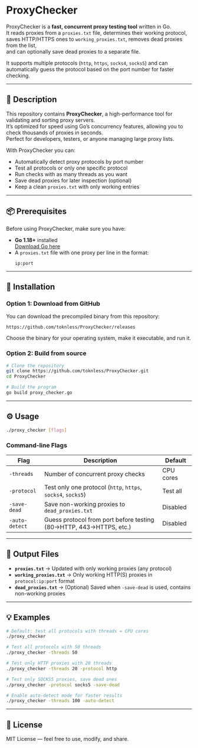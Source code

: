 # ProxyChecker

ProxyChecker is a **fast, concurrent proxy testing tool** written in Go.  
It reads proxies from a `proxies.txt` file, determines their working protocol,  
saves HTTP/HTTPS ones to `working_proxies.txt`, removes dead proxies from the list,  
and can optionally save dead proxies to a separate file.  

It supports multiple protocols (`http`, `https`, `socks4`, `socks5`) and can  
automatically guess the protocol based on the port number for faster checking.  

---

## 📜 Description
This repository contains **ProxyChecker**, a high-performance tool for validating and sorting proxy servers.  
It’s optimized for speed using Go’s concurrency features, allowing you to check thousands of proxies in seconds.  
Perfect for developers, testers, or anyone managing large proxy lists.  

With ProxyChecker you can:
- Automatically detect proxy protocols by port number
- Test all protocols or only one specific protocol
- Run checks with as many threads as you want
- Save dead proxies for later inspection (optional)
- Keep a clean `proxies.txt` with only working entries

---

## 📦 Prerequisites
Before using ProxyChecker, make sure you have:
- **Go 1.18+** installed  
  [Download Go here](https://go.dev/dl/)
- A `proxies.txt` file with one proxy per line in the format:
  ```
  ip:port
  ```

---

## 🚀 Installation

### Option 1: Download from GitHub
You can download the precompiled binary from this repository:
```
https://github.com/toknless/ProxyChecker/releases
```
Choose the binary for your operating system, make it executable, and run it.

### Option 2: Build from source
```bash
# Clone the repository
git clone https://github.com/toknless/ProxyChecker.git
cd ProxyChecker

# Build the program
go build proxy_checker.go
```

---

## ⚙️ Usage
```bash
./proxy_checker [flags]
```

### Command-line Flags
| Flag            | Description                                                        | Default                |
|-----------------|--------------------------------------------------------------------|------------------------|
| `-threads`      | Number of concurrent proxy checks                                  | CPU cores              |
| `-protocol`     | Test only one protocol (`http`, `https`, `socks4`, `socks5`)       | Test all               |
| `-save-dead`    | Save non-working proxies to `dead_proxies.txt`                     | Disabled               |
| `-auto-detect`  | Guess protocol from port before testing (80→HTTP, 443→HTTPS, etc.) | Disabled               |

---

## 📂 Output Files
- **`proxies.txt`** → Updated with only working proxies (any protocol)
- **`working_proxies.txt`** → Only working HTTP(S) proxies in `protocol:ip:port` format
- **`dead_proxies.txt`** → (Optional) Saved when `-save-dead` is used, contains non-working proxies

---

## 💡 Examples
```bash
# Default: test all protocols with threads = CPU cores
./proxy_checker

# Test all protocols with 50 threads
./proxy_checker -threads 50

# Test only HTTP proxies with 20 threads
./proxy_checker -threads 20 -protocol http

# Test only SOCKS5 proxies, save dead ones
./proxy_checker -protocol socks5 -save-dead

# Enable auto-detect mode for faster results
./proxy_checker -threads 100 -auto-detect
```

---

## 📜 License
MIT License — feel free to use, modify, and share.
